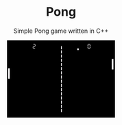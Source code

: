 <h1 align="center"> Pong </h1>
<p align="center"> 
Simple Pong game written in C++
</p> 
<p align="center">
  <img src="https://github.com/harthoric/Pong/blob/master/Pong%20Game.gif" width="50%" height="50%"/>
</p>
